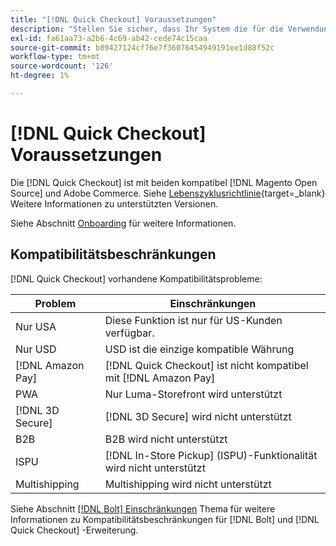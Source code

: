 ```yaml
---
title: "[!DNL Quick Checkout] Voraussetzungen"
description: "Stellen Sie sicher, dass Ihr System die für die Verwendung der [!DNL Quick Checkout] für die Adobe Commerce-Erweiterung."
exl-id: fa61aa73-a2b6-4c69-ab42-cede74c15caa
source-git-commit: b89427124cf76e7f36076454949191ee1d88f52c
workflow-type: tm+mt
source-wordcount: '126'
ht-degree: 1%

---
```


# [!DNL Quick Checkout] Voraussetzungen

Die [!DNL Quick Checkout] ist mit beiden kompatibel [!DNL Magento Open Source] und Adobe Commerce. Siehe [Lebenszyklusrichtlinie](https://experienceleague.adobe.com/docs/commerce-operations/release/planning/lifecycle-policy.html){target=_blank} Weitere Informationen zu unterstützten Versionen.

Siehe Abschnitt [Onboarding](../quick-checkout/onboarding.md) für weitere Informationen.

## Kompatibilitätsbeschränkungen

[!DNL Quick Checkout] vorhandene Kompatibilitätsprobleme:

| **Problem** | **Einschränkungen** |
|----------------|-----------------|
| Nur USA | Diese Funktion ist nur für US-Kunden verfügbar. |
| Nur USD | USD ist die einzige kompatible Währung |
| [!DNL Amazon Pay] | [!DNL Quick Checkout] ist nicht kompatibel mit [!DNL Amazon Pay] |
| PWA | Nur Luma-Storefront wird unterstützt |
| [!DNL 3D Secure] | [!DNL 3D Secure] wird nicht unterstützt |
| B2B | B2B wird nicht unterstützt |
| ISPU | [!DNL In-Store Pickup] (ISPU)-Funktionalität wird nicht unterstützt |
| Multishipping | Multishipping wird nicht unterstützt |

Siehe Abschnitt [[!DNL Bolt] Einschränkungen](https://help.bolt.com/integrations/adobe-quick-checkout/set-up/#limitations) Thema für weitere Informationen zu Kompatibilitätsbeschränkungen für [!DNL Bolt] und [!DNL Quick Checkout] -Erweiterung.
